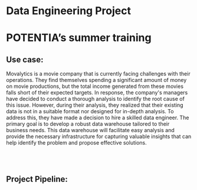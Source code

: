 # Data Engineering Project
# POTENTIA’s summer training

## Use case:

Movalytics is a movie company that is currently facing challenges with their operations. They find themselves spending a significant amount of money on movie productions, but the total income generated from these movies falls short of their expected targets. In response, the company's managers have decided to conduct a thorough analysis to identify the root cause of this issue. However, during their analysis, they realized that their existing data is not in a suitable format nor designed for in-depth analysis. To address this, they have made a decision to hire a skilled data engineer. The primary goal is to develop a robust data warehouse tailored to their business needs. This data warehouse will facilitate easy analysis and provide the necessary infrastructure for capturing valuable insights that can help identify the problem and propose effective solutions.

<br></br>

## Project Pipeline: </b>
